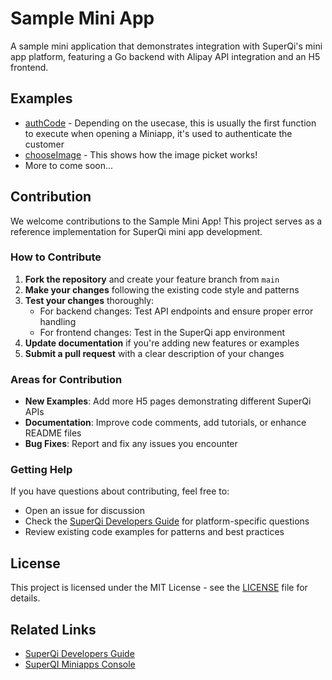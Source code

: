 # Sample Mini App

A sample mini application that demonstrates integration with SuperQi's mini app platform, featuring a Go backend with Alipay API integration and an H5 frontend.

## Examples

- [authCode](/frontend/authCode.html) - Depending on the usecase, this is usually the first function to execute when opening a Miniapp, it's used to authenticate the customer
- [chooseImage](/frontend/chooseImage.html) - This shows how the image picket works!
- More to come soon...

## Contribution

We welcome contributions to the Sample Mini App! This project serves as a reference implementation for SuperQi mini app development.

### How to Contribute

1. **Fork the repository** and create your feature branch from `main`
2. **Make your changes** following the existing code style and patterns
3. **Test your changes** thoroughly:
   - For backend changes: Test API endpoints and ensure proper error handling
   - For frontend changes: Test in the SuperQi app environment
4. **Update documentation** if you're adding new features or examples
5. **Submit a pull request** with a clear description of your changes

### Areas for Contribution

- **New Examples**: Add more H5 pages demonstrating different SuperQi APIs
- **Documentation**: Improve code comments, add tutorials, or enhance README files
- **Bug Fixes**: Report and fix any issues you encounter

### Getting Help

If you have questions about contributing, feel free to:
- Open an issue for discussion
- Check the [SuperQi Developers Guide](https://superqi.qi-mobile.tech/) for platform-specific questions
- Review existing code examples for patterns and best practices


## License

This project is licensed under the MIT License - see the [LICENSE](LICENSE) file for details.

## Related Links

- [SuperQi Developers Guide](https://superqi.qi-mobile.tech/)
- [SuperQI Miniapps Console](https://miniapps.qi.iq/gotoconsole)

